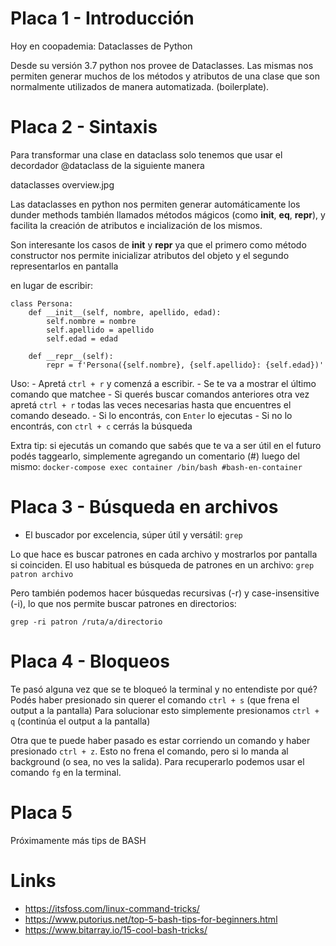 # Placa 1 - Introducción
Hoy en coopademia: Dataclasses de Python

Desde su versión 3.7 python nos provee de Dataclasses. Las mismas nos permiten generar muchos de los métodos y atributos de una clase que son normalmente utilizados de manera automatizada. (boilerplate).

# Placa 2 - Sintaxis

Para transformar una clase en dataclass solo tenemos que usar el decordador @dataclass de la siguiente manera

dataclasses overview.jpg

Las dataclasses en python nos permiten generar automáticamente los dunder methods también llamados métodos mágicos (como __init__, __eq__, __repr__), y facilita la creación de atributos e incialización de los mismos.

Son interesante los casos de __init__ y __repr__ ya que el primero como método constructor nos permite inicializar atributos del objeto y el segundo representarlos en pantalla

en lugar de escribir:

```
class Persona:
    def __init__(self, nombre, apellido, edad):
        self.nombre = nombre
        self.apellido = apellido
        self.edad = edad

    def __repr__(self):
        repr = f'Persona({self.nombre}, {self.apellido}: {self.edad})'
```     

Uso:
	- Apretá `ctrl + r` y comenzá a escribir.
	- Se te va a mostrar el último comando que matchee
	- Si querés buscar comandos anteriores otra vez apretá `ctrl + r` todas las veces necesarias hasta que encuentres el comando deseado.
	- Si lo encontrás, con `Enter` lo ejecutas
	- Si no lo encontrás, con `ctrl + c` cerrás la búsqueda
	
Extra tip: si ejecutás un comando que sabés que te va a ser útil en el futuro podés taggearlo, simplemente agregando un comentario (#) luego del mismo: 
		`docker-compose exec container /bin/bash #bash-en-container`

# Placa 3 - Búsqueda en archivos

* El buscador por excelencia, súper útil y versátil: `grep`

Lo que hace es buscar patrones en cada archivo y mostrarlos por pantalla si coinciden. 
El uso habitual es búsqueda de patrones en un archivo:
	`grep patron archivo`

Pero también podemos hacer búsquedas recursivas (-r) y case-insensitive (-i), lo que nos permite buscar patrones en directorios:

`grep -ri patron /ruta/a/directorio`


# Placa 4 - Bloqueos

Te pasó alguna vez que se te bloqueó la terminal y no entendiste por qué? Podés haber presionado sin querer el comando `ctrl + s` (que frena el output a la pantalla)
Para solucionar esto simplemente presionamos `ctrl + q` (continúa el output a la pantalla)

Otra que te puede haber pasado es estar corriendo un comando y haber presionado `ctrl + z`. Esto no frena el comando, pero si lo manda al background (o sea, no ves la salida).
Para recuperarlo podemos usar el comando `fg` en la terminal.


# Placa 5

Próximamente más tips de BASH

# Links


- https://itsfoss.com/linux-command-tricks/
- https://www.putorius.net/top-5-bash-tips-for-beginners.html
- https://www.bitarray.io/15-cool-bash-tricks/
